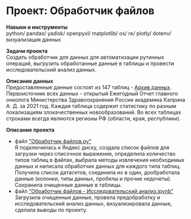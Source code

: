 # Проект: Обработчик файлов

**Навыки и инструменты**              
python/ pandas/ yadisk/ openpyxl/ matplotlib/ os/ re/ plotly/ dotenv/ визуализация данных

**Задачи проекта**                                      
Создать обработчик для данных для автоматизации рутинных операций, выгрузить обработанные данные в таблицы и провести исследовательский анализ данных.           

**Описание данных**                   
Предоставленные данные состоят из 147 таблиц - [Архив данных](https://github.com/KantaevaDaria/portfolio-3.0/blob/main/%D0%9F%D1%80%D0%BE%D0%B5%D0%BA%D1%82%3A%20%D0%9E%D0%B1%D1%80%D0%B0%D0%B1%D0%BE%D1%82%D1%87%D0%B8%D0%BA%20%D1%84%D0%B0%D0%B9%D0%BB%D0%BE%D0%B2/%D0%90%D1%80%D1%85%D0%B8%D0%B2%20%D0%B4%D0%B0%D0%BD%D0%BD%D1%8B%D1%85.zip). Первоисточник всех данных - открытый Ежегодный Отчет главного онколога Министерства Здравоохранения России академика Каприна А. Д. за 2021 год. Каждая таблица содержит статистику по разным локализациям злокачественных новообразований. Во всех таблицах строками всегда являются регионы РФ (области, края, республики). 

**Описание проекта**                                 
- файл ["Обработчик файлов.py"](https://github.com/KantaevaDaria/portfolio-3.0/blob/main/%D0%9F%D1%80%D0%BE%D0%B5%D0%BA%D1%82%3A%20%D0%9E%D0%B1%D1%80%D0%B0%D0%B1%D0%BE%D1%82%D1%87%D0%B8%D0%BA%20%D1%84%D0%B0%D0%B9%D0%BB%D0%BE%D0%B2/%D0%9E%D0%B1%D1%80%D0%B0%D0%B1%D0%BE%D1%82%D1%87%D0%B8%D0%BA%20%D1%84%D0%B0%D0%B8%CC%86%D0%BB%D0%BE%D0%B2.py)              
Я подключилась к Яндекс диску, создала список файлов для загрузки через списочное выражение, определила количество типов таблиц в файлах, выбрала методы извлечения необходимых данных и написала обработчик данных для каждого типа таблиц. Получила список датасетов, соединила их в один, дообработала данные (колонки, типы данных, пробелы и прочие недочеты). Сохранила очищенные данные в таблицы.                        
- файл ["Обработчик файлов - Исследовательский анализ.ipynb"](https://github.com/KantaevaDaria/portfolio-3.0/blob/main/%D0%9F%D1%80%D0%BE%D0%B5%D0%BA%D1%82%3A%20%D0%9E%D0%B1%D1%80%D0%B0%D0%B1%D0%BE%D1%82%D1%87%D0%B8%D0%BA%20%D1%84%D0%B0%D0%B9%D0%BB%D0%BE%D0%B2/%D0%9E%D0%B1%D1%80%D0%B0%D0%B1%D0%BE%D1%82%D1%87%D0%B8%D0%BA%20%D1%84%D0%B0%D0%B8%CC%86%D0%BB%D0%BE%D0%B2%20-%20%D0%98%D1%81%D1%81%D0%BB%D0%B5%D0%B4%D0%BE%D0%B2%D0%B0%D1%82%D0%B5%D0%BB%D1%8C%D1%81%D0%BA%D0%B8%D0%B8%CC%86%20%D0%B0%D0%BD%D0%B0%D0%BB%D0%B8%D0%B7.ipynb)                       
Загрузила очищенные данные, провела предобработку и исследовательский анализ данных, визуализировала данные, сделала выводы по проекту. 

